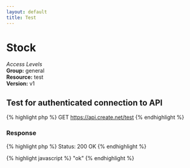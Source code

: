 ```yaml
---
layout: default
title: Test
---
```


Stock
=============

*Access Levels*    
__Group:__ general   
__Resource:__ test   
__Version:__ v1  

Test for authenticated connection to API
-------------------

{% highlight php %}
GET 	https://api.create.net/test
{% endhighlight %}


### Response

{% highlight php %}
Status: 200 OK
{% endhighlight %}

{% highlight javascript %}
"ok"
{% endhighlight %}


